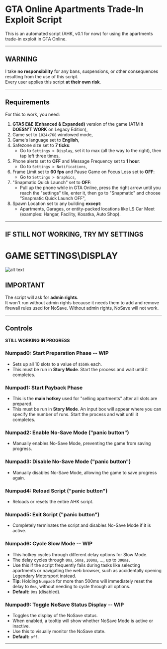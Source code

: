 # GTA Online Apartments Trade-In Exploit Script

This is an automated script (AHK, v0.1 for now) for using the apartments trade-in exploit in GTA Online.

---

## WARNING
I take **no responsibility** for any bans, suspensions, or other consequences resulting from the use of this script.  
Every user applies this script **at their own risk**.

---

## Requirements
For this to work, you need:
1. **GTA5 E&E (Enhanced & Expanded)** version of the game (ATM it **DOESN'T WORK** on Legacy Edition),
2. Game set to `1024x768` windowed mode,
3. Game's language set to **English**,
4. Safezone size set to **7 ticks**:
   - Go to `Settings > Display`, set it to max (all the way to the right), then tap left three times,
5. Phone alerts set to **OFF** and Message Frequency set to **1 hour**:
   - Go to `Settings > Notifications`,
6. Frame Limit set to **60 fps** and Pause Game on Focus Loss set to **OFF**:
   - Go to `Settings > Graphics`,
7. "Snapmatic Quick Launch" set to **OFF**:
   - Pull up the phone while in GTA Online, press the right arrow until you reach the "settings" tile, enter it, then go to "Snapmatic" and choose "Snapmatic Quick Launch OFF",
8. Spawn Location set to any building **except**:
   - Apartments, Garages, or entity-packed locations like LS Car Meet (examples: Hangar, Facility, Kosatka, Auto Shop).

---

## IF STILL NOT WORKING, TRY MY SETTINGS
# GAME SETTINGS\DISPLAY
![alt text](https://github.com/fisiaque/baya_macros/blob/main/GTA%205/Apartment%20No-Save/SETTINGS/Display.png "Logo Title Text 1")


## IMPORTANT
The script will ask for **admin rights**.  
It won't run without admin rights because it needs them to add and remove firewall rules used for NoSave. Without admin rights, NoSave will not work.

---

## Controls 
**STILL WORKING IN PROGRESS**

### **Numpad0**: Start Preparation Phase  -- WIP
- Sets up all 10 slots to a value of `$550k` each.  
- This must be run in **Story Mode**. Start the process and wait until it completes.

### **Numpad1**: Start Payback Phase  
- This is the **main hotkey** used for "selling apartments" after all slots are prepared.  
- This must be run in **Story Mode**. An input box will appear where you can specify the number of runs. Start the process and wait until it completes.

### **Numpad2**: Enable No-Save Mode ("panic button")  
- Manually enables No-Save Mode, preventing the game from saving progress.

### **Numpad3**: Disable No-Save Mode ("panic button")  
- Manually disables No-Save Mode, allowing the game to save progress again.

### **Numpad4**: Reload Script ("panic button")  
- Reloads or resets the entire AHK script.

### **Numpad5**: Exit Script ("panic button")  
- Completely terminates the script and disables No-Save Mode if it is active.

### **Numpad6**: Cycle Slow Mode  -- WIP  
- This hotkey cycles through different delay options for Slow Mode.  
- The delay cycles through `0ms`, `50ms`, `100ms`, ..., up to `300ms`.  
- Use this if the script frequently fails during tasks like selecting apartments or navigating the web browser, such as accidentally opening Legendary Motorsport instead.  
- **Tip:** Holding `Numpad6` for more than 500ms will immediately reset the delay to `0ms`, without needing to cycle through all options.
- **Default:** `0ms` (disabled).

### **Numpad9**: Toggle NoSave Status Display  -- WIP  
- Toggles the display of the NoSave status.  
- When enabled, a tooltip will show whether NoSave Mode is active or inactive.
- Use this to visually monitor the NoSave state.
- **Default:** `off`.

---
